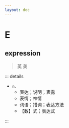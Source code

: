 ```yaml
---
layout: doc
---
```


# E

## expression
> 英 <Phonetic word="expression" lang="en-GB" phonetic="/ɪkˈspərəsɪʒn/"/>
> 美 <Phonetic word="expression" lang="en-US" phonetic="/ɪkˈspərəsɪʒn/"/>

::: details

- `n.` 
    * 表达；说明；表露
    * 表情；神情
    * 词语；措词；表达方法
    * 【数】式；表达式

:::